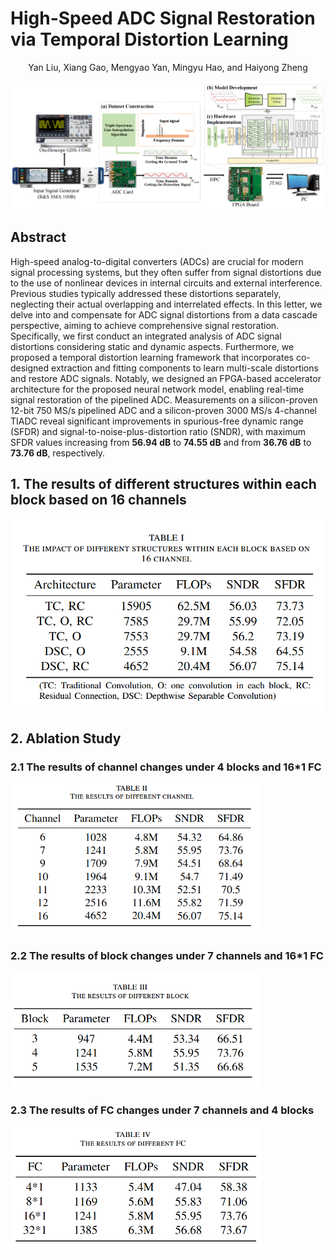# High-Speed ADC Signal Restoration via Temporal Distortion Learning

<center>Yan Liu, Xiang Gao, Mengyao Yan, Mingyu Hao, and Haiyong Zheng</center>
  
![](https://github.com/OUCIClab/ADC-Res/blob/main/tcn.png "The overall framework of temporal distortion learning for high-speed ADC signal restoration.")
## Abstract
High-speed analog-to-digital converters (ADCs) are
crucial for modern signal processing systems, but they often
suffer from signal distortions due to the use of nonlinear devices
in internal circuits and external interference. Previous studies
typically addressed these distortions separately, neglecting their
actual overlapping and interrelated effects. In this letter, we
delve into and compensate for ADC signal distortions from a
data cascade perspective, aiming to achieve comprehensive signal
restoration. Specifically, we first conduct an integrated analysis
of ADC signal distortions considering static and dynamic aspects.
Furthermore, we proposed a temporal distortion learning framework that incorporates co-designed extraction and fitting components to learn multi-scale distortions and restore ADC signals.
Notably, we designed an FPGA-based accelerator architecture for
the proposed neural network model, enabling real-time signal
restoration of the pipelined ADC. Measurements on a silicon-proven 12-bit 750 MS/s pipelined ADC and a silicon-proven
3000 MS/s 4-channel TIADC reveal significant improvements in
spurious-free dynamic range (SFDR) and signal-to-noise-plus-distortion ratio (SNDR), with maximum SFDR values increasing
from **56.94 dB** to **74.55 dB** and from **36.76 dB** to **73.76 dB**,
respectively.

## 1. The results of different structures within each block based on 16 channels

<img src="https://github.com/OUCIClab/ADC-Res/blob/main/table1.png" width="500px">



## 2. Ablation Study
### 2.1 The results of channel changes under 4 blocks and 16*1 FC

<img src="https://github.com/OUCIClab/ADC-Res/blob/main/table2.png" width="400px">



### 2.2 The results of block changes under 7 channels and 16*1 FC

<img src="https://github.com/OUCIClab/ADC-Res/blob/main/table3.png" width="400px">


### 2.3 The results of FC changes under 7 channels and 4 blocks

<img src="https://github.com/OUCIClab/ADC-Res/blob/main/table4.png" width="400px">

